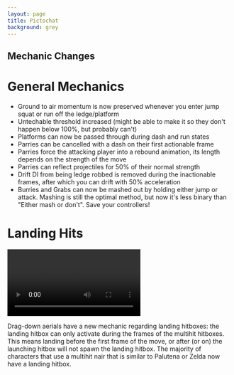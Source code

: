 ```yaml
---
layout: page
title: Pictochat
background: grey
---
```


<div class="col-lg-12 text-center">
	<h2 class="section-heading text-uppercase">Mechanic Changes</h2>
</div>

# General Mechanics

- Ground to air momentum is now preserved whenever you enter jump squat or run off the ledge/platform
- Untechable threshold increased (might be able to make it so they don't happen below 100%, but probably can't)
- Platforms can now be passed through during dash and run states
- Parries can be cancelled with a dash on their first actionable frame
- Parries force the attacking player into a rebound animation, its length depends on the strength of the move
- Parries can reflect projectiles for 50% of their normal strength
- Drift DI from being ledge robbed is removed during the inactionable frames, after which you can drift with 50% acceleration
- Burries and Grabs can now be mashed out by holding either jump or attack. Mashing is still the optimal method, but now it's less binary than "Either mash or don't". Save your controllers!


# Landing Hits

<video src="assets/img/videos/nair.mp4" max-width="1280px" controls></video>

Drag-down aerials have a new mechanic regarding landing hitboxes: the landing hitbox can only activate during the frames of the multihit hitboxes. This means landing before the first frame of the move, or after (or on) the launching hitbox will not spawn the landing hitbox. The majority of characters that use a multihit nair that is similar to Palutena or Zelda now have a landing hitbox.

